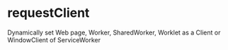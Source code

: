 # requestClient
Dynamically set Web page, Worker, SharedWorker, Worklet as a Client or WindowClient of ServiceWorker
